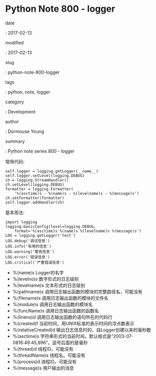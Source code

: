 Python Note 800 - logger
========================

date

:   2017-02-13

modified

:   2017-02-13

slug

:   python-note-800-logger

tags

:   python, note, logger

category

:   Development

author

:   Dormouse Young

summary

:   Python note series 800 - logger

常用代码:

    self.logger = logging.getLogger(__name__)
    self.logger.setLevel(logging.DEBUG)
    ch = logging.StreamHandler()
    ch.setLevel(logging.DEBUG)
    formatter = logging.Formatter(
        '%(asctime)s - %(name)s - %(levelname)s - %(message)s')
    ch.setFormatter(formatter)
    self.logger.addHandler(ch)

基本用法:

    import logging
    logging.basicConfig(level=logging.DEBUG,
        format='%(asctime)s %(name)s %(levelname)s %(message)s')
    LOG = logging.getLogger('test')
    LOG.debug('调试信息')
    LOG.info('有用的信息')
    LOG.warning('警告信息')
    LOG.error('错误信息')
    LOG.critical('严重错误信息')

-   %(name)s Logger的名字
-   %(levelno)s 数字形式的日志级别
-   %(levelname)s 文本形式的日志级别
-   %(pathname)s 调用日志输出函数的模块的完整路径名，可能没有
-   %(filename)s 调用日志输出函数的模块的文件名
-   %(module)s 调用日志输出函数的模块名
-   %(funcName)s 调用日志输出函数的函数名
-   %(lineno)d 调用日志输出函数的语句所在的代码行
-   %(created)f 当前时间，用UNIX标准的表示时间的浮点数表示
-   %(relativeCreated)d 输出日志信息时的，自Logger创建以来的毫秒数
-   %(asctime)s
    字符串形式的当前时间。默认格式是“2003-07-0816:49:45,896”。逗号后面的是毫秒
-   %(thread)d 线程ID。可能没有
-   %(threadName)s 线程名。可能没有
-   %(process)d 进程ID。可能没有
-   %(message)s 用户输出的消息

